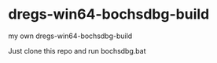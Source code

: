 # dregs-win64-bochsdbg-build
my own dregs-win64-bochsdbg-build

Just clone this repo and run bochsdbg.bat
